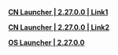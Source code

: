 **[CN Launcher | 2.27.0.0 | Link1](https://autopatchcn.bhsr.com/client/cn/20230704200447_tSgyx751iAC1a5GZ/StarRail_setup_gw_20230717.exe)**   

**[CN Launcher | 2.27.0.0 | Link2](https://bhrpg-prod.oss-accelerate.aliyuncs.com/client/cn/20230704200447_tSgyx751iAC1a5GZ/StarRail_setup_gw_20230717.exe)**    

**[OS Launcher | 2.27.0.0](https://download-porter.hoyoverse.com/download-porter/2023/07/17/official_os_1_1_hoyoverse_PC_20230703213021.exe)**